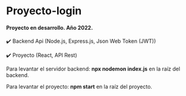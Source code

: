 # Proyecto-login

#### Proyecto en desarrollo. Año **2022**.

:heavy_check_mark: Backend Api (Node.js, Express.js, Json Web Token (JWT)) 

:heavy_check_mark: Proyecto (React, API Rest)


Para levantar el servidor backend: **npx nodemon index.js** en la raíz del backend.

Para levantar el proyecto: **npm start** en la raíz del proyecto.
	


 




